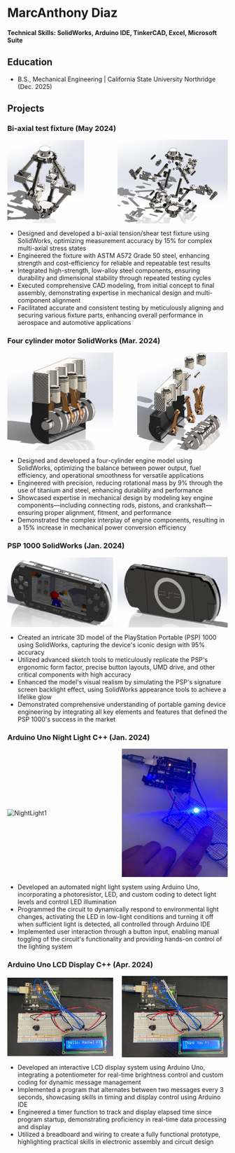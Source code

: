 # MarcAnthony Diaz

#### Technical Skills: SolidWorks, Arduino IDE, TinkerCAD, Excel, Microsoft Suite
## Education		        		
- B.S., Mechanical Engineering | California State University Northridge (Dec. 2025)
  
## Projects
### Bi-axial test fixture (May 2024)
<div style="display: flex; justify-content: space-between; align-items: center;">
  <img src="/assets/BiaxialAssem.jpg" alt="Biaxial Fixture" style="width: 35%;">
  <img src="/assets/biaxialExploted.jpg" alt="Biaxial Fixture Exploded" style="width: 50%;">
</div>

- Designed and developed a bi-axial tension/shear test fixture using SolidWorks, optimizing measurement accuracy by 15% for complex multi-axial stress states
- Engineered the fixture with ASTM A572 Grade 50 steel, enhancing strength and cost-efficiency for reliable and repeatable test results
- Integrated high-strength, low-alloy steel components, ensuring durability and dimensional stability through repeated testing cycles
- Executed comprehensive CAD modeling, from initial concept to final assembly, demonstrating expertise in mechanical design and multi-component alignment
- Facilitated accurate and consistent testing by meticulously aligning and securing various fixture parts, enhancing overall performance in aerospace and automotive applications
  
### Four cylinder motor SolidWorks (Mar. 2024)
<div style="display: flex; justify-content: space-between; align-items: center;">
  <img src="/assets/4cylinderAssem.jpg" alt="4 Cylinder Assembly" style="width: 48%;">
  <img src="/assets/4cylinderExploted.jpg" alt="4 Cylinder Exploded View" style="width: 41%;">
</div>

- Designed and developed a four-cylinder engine model using SolidWorks, optimizing the balance between power output, fuel efficiency, and operational smoothness for versatile applications
- Engineered with precision, reducing rotational mass by 9% through the use of titanium and steel, enhancing durability and performance
- Showcased expertise in mechanical design by modeling key engine components—including connecting rods, pistons, and crankshaft—ensuring proper alignment, fitment, and performance
- Demonstrated the complex interplay of engine components, resulting in a 15% increase in mechanical power conversion efficiency

### PSP 1000 SolidWorks (Jan. 2024)
<div style="display: flex; justify-content: space-between; align-items: center;">
  <img src="/assets/Psp1000Assem.jpg" alt="PSP 1000 Front" style="width: 48%;">
  <img src="/assets/psp1000Back.jpg" alt="PSP 1000 Back" style="width: 50%;">
</div>

- Created an intricate 3D model of the PlayStation Portable (PSP) 1000 using SolidWorks, capturing the device's iconic design with 95% accuracy
- Utilized advanced sketch tools to meticulously replicate the PSP's ergonomic form factor, precise button layouts, UMD drive, and other critical components with high accuracy
- Enhanced the model's visual realism by simulating the PSP's signature screen backlight effect, using SolidWorks appearance tools to achieve a lifelike glow
- Demonstrated comprehensive understanding of portable gaming device engineering by integrating all key elements and features that defined the PSP 1000's success in the market

### Arduino Uno Night Light C++ (Jan. 2024)
<div style="display: flex; justify-content: space-between; align-items: center;">
  <img src="/assets/NightLight1" alt="NightLight1" style="width: 48%;">
  <img src="/assets/NightLight2.jpg" alt="NightLight2" style="width: 48%;">
</div>

- Developed an automated night light system using Arduino Uno, incorporating a photoresistor, LED, and custom coding to detect light levels and control LED illumination
- Programmed the circuit to dynamically respond to environmental light changes, activating the LED in low-light conditions and turning it off when sufficient light is detected, all controlled through Arduino IDE
- Implemented user interaction through a button input, enabling manual toggling of the circuit's functionality and providing hands-on control of the lighting system
  
### Arduino Uno LCD Display C++ (Apr. 2024)
<div style="display: flex; justify-content: space-between; align-items: center;">
  <img src="/assets/LCD1.jpg" alt="LCD1" style="width: 48%;">
  <img src="/assets/LCD2.jpg" alt="LCD2" style="width: 48%;">
</div>

- Developed an interactive LCD display system using Arduino Uno, integrating a potentiometer for real-time brightness control and custom coding for dynamic message management
- Implemented a program that alternates between two messages every 3 seconds, showcasing skills in timing and display control using Arduino IDE
- Engineered a timer function to track and display elapsed time since program startup, demonstrating proficiency in real-time data processing and display
- Utilized a breadboard and wiring to create a fully functional prototype, highlighting practical skills in electronic assembly and circuit design
  




